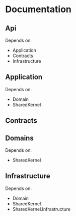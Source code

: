 # Documentation

## Api
Depends on:
- Application
- Contracts
- Infrastructure

## Application
Depends on:
- Domain
- SharedKernel

## Contracts

## Domains
Depends on:
- SharedKernel

## Infrastructure
Depends on:
- Domain
- SharedKernel
- SharedKernel.Infrastructure
